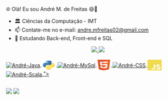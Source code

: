 🌐 Olá! Eu sou André M. de Freitas 😄👋 

- 🏛️ Ciências da Computação - IMT
- 📫 Contate-me no e-mail: andre.mfreitas02@gmail.com
- 🌱 Estudando Back-end, Front-end e SQL

<div align="center">
  <a href="https://github.com/AndreMdeFreitas">
  <img height="180em" src="https://github-readme-stats.vercel.app/api?username=AndreMdeFreitas&show_icons=false&theme=dark&include_all_commits=true&count_private=true"/>
  <img height="180em" src="https://github-readme-stats.vercel.app/api/top-langs/?username=AndreMdeFreitas&layout=compact&langs_count=7&theme=dark"/>
</div>
<div style="display: inline_block"><br>

   <img  align="center" alt="André-Java" height="30" width="40" src="https://cdn.jsdelivr.net/gh/devicons/devicon/icons/java/java-original.svg">         
   <img align="center" alt="André-Python" height="30" width="40" src="https://raw.githubusercontent.com/devicons/devicon/master/icons/python/python-original.svg">
   <img  align="center" alt="André-MySql" height="30" width="40" src="https://cdn.jsdelivr.net/gh/devicons/devicon/icons/mysql/mysql-plain.svg">
   <img align="center" alt="André-HTML" height="30" width="40" src="https://raw.githubusercontent.com/devicons/devicon/master/icons/html5/html5-original.svg">
   <img align="center" alt="André-CSS" height="30" width="40" src="https://cdn.jsdelivr.net/gh/devicons/devicon/icons/css3/css3-original.svg">       
   <img align="center" alt="André-Js" height="30" width="40" src="https://raw.githubusercontent.com/devicons/devicon/master/icons/javascript/javascript-plain.svg">
   <img align="center" alt="André-Scala" height="30" width="40" src="<img align="center" alt="André-Js" height="30" width="40"         src="https://cdn.jsdelivr.net/gh/devicons/devicon/icons/scala/scala-original.svg"/>
">
</div>

  
  ##
  
  <div>
  <a href = "mailto:andre.mfreitas02@gmail.com"><img src="https://img.shields.io/badge/Gmail-D14836?style=for-the-badge&logo=gmail&logoColor=white" target="_blank"></a>
  <a href="https://www.linkedin.com/in/andr%C3%A9-m-47b916209/" target="_blank"><img src="https://img.shields.io/badge/-LinkedIn-%230077B5?style=for-the-badge&logo=linkedin&logoColor=white" target="_blank"></a> 
    
 </div>
